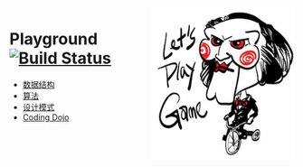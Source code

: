 <img align="right" height="270px" src="logo.jpg">

# Playground [![Build Status](https://travis-ci.org/pojozhang/playground.svg?branch=master)](https://travis-ci.org/pojozhang/playground)

- [数据结构](problems/structure/README.md)
- [算法](problems/algorithm/README.md)
- [设计模式](problems/design-pattern/README.md)
- [Coding Dojo](problems/dojo/README.md)
